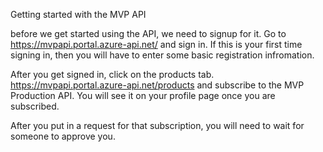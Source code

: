 

Getting started with the MVP API

before we get started using the API, we need to signup for it. Go to https://mvpapi.portal.azure-api.net/ and sign in. If this is your first time signing in, then you will have to enter some basic registration infromation.

After you get signed in, click on the products tab. https://mvpapi.portal.azure-api.net/products and subscribe to the MVP Production API. You will see it on your profile page once you are subscribed.

After you put in a request for that subscription, you will need to wait for someone to approve you. 